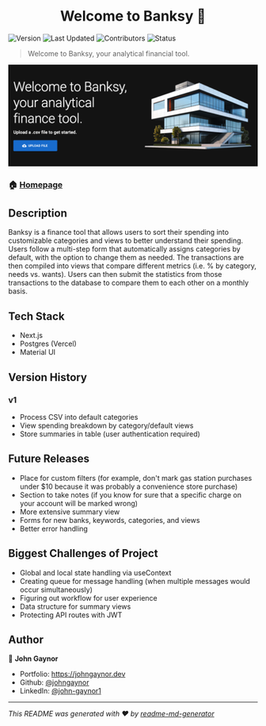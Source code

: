 <h1 align="center">Welcome to Banksy 👋</h1>
<p>
  <img alt="Version" src="https://img.shields.io/badge/version-1.0.0-blue.svg?cacheSeconds=2592000" />
   <img alt="Last Updated" src="https://img.shields.io/badge/last%20updated-November%202023-red" />
   <img alt="Contributors" src="https://img.shields.io/badge/contributors-1-bright%20green">
   <img alt="Status" src="https://img.shields.io/badge/status-stable-bright%20green">
</p>

> Welcome to Banksy, your analytical financial tool.

<p>
<img alt="Homepage Image" src="public/banksy-homepage.png">
</p>

### 🏠 [Homepage](https://banksyy.vercel.app/)

## Description

Banksy is a finance tool that allows users to sort their spending into customizable categories and views to better understand their spending. Users follow a multi-step form that automatically assigns categories by default, with the option to change them as needed. The transactions are then compiled into views that compare different metrics (i.e. % by category, needs vs. wants). Users can then submit the statistics from those transactions to the database to compare them to each other on a monthly basis.

## Tech Stack

- Next.js
- Postgres (Vercel)
- Material UI

## Version History

### v1

- Process CSV into default categories
- View spending breakdown by category/default views
- Store summaries in table (user authentication required)

## Future Releases

- Place for custom filters (for example, don't mark gas station purchases under $10 because it was probably a convenience store purchase)
- Section to take notes (if you know for sure that a specific charge on your account will be marked wrong)
- More extensive summary view
- Forms for new banks, keywords, categories, and views
- Better error handling

## Biggest Challenges of Project

- Global and local state handling via useContext
- Creating queue for message handling (when multiple messages would occur simultaneously)
- Figuring out workflow for user experience
- Data structure for summary views
- Protecting API routes with JWT

## Author

👤 **John Gaynor**

- Portfolio: https://johngaynor.dev
- Github: [@johngaynor](https://github.com/johngaynor)
- LinkedIn: [@john-gaynor1](https://linkedin.com/in/john-gaynor1)

---

_This README was generated with ❤️ by [readme-md-generator](https://github.com/kefranabg/readme-md-generator)_
